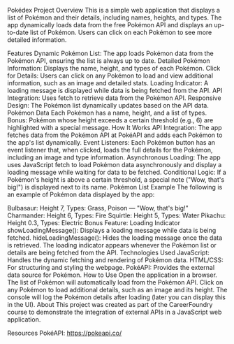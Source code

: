 Pokédex Project
Overview
This is a simple web application that displays a list of Pokémon and their details, including names, heights, and types. The app dynamically loads data from the free Pokémon API and displays an up-to-date list of Pokémon. Users can click on each Pokémon to see more detailed information.

Features
Dynamic Pokémon List: The app loads Pokémon data from the Pokémon API, ensuring the list is always up to date.
Detailed Pokémon Information: Displays the name, height, and types of each Pokémon.
Click for Details: Users can click on any Pokémon to load and view additional information, such as an image and detailed stats.
Loading Indicator: A loading message is displayed while data is being fetched from the API.
API Integration: Uses fetch to retrieve data from the Pokémon API.
Responsive Design: The Pokémon list dynamically updates based on the API data.
Pokémon Data
Each Pokémon has a name, height, and a list of types.
Bonus: Pokémon whose height exceeds a certain threshold (e.g., 6) are highlighted with a special message.
How It Works
API Integration: The app fetches data from the Pokémon API at PokéAPI and adds each Pokémon to the app's list dynamically.
Event Listeners: Each Pokémon button has an event listener that, when clicked, loads the full details for the Pokémon, including an image and type information.
Asynchronous Loading: The app uses JavaScript fetch to load Pokémon data asynchronously and display a loading message while waiting for data to be fetched.
Conditional Logic: If a Pokémon's height is above a certain threshold, a special note ("Wow, that's big!") is displayed next to its name.
Pokémon List Example
The following is an example of Pokémon data displayed by the app:

Bulbasaur: Height 7, Types: Grass, Poison — "Wow, that's big!"
Charmander: Height 6, Types: Fire
Squirtle: Height 5, Types: Water
Pikachu: Height 0.3, Types: Electric
Bonus Feature: Loading Indicator
showLoadingMessage(): Displays a loading message while data is being fetched.
hideLoadingMessage(): Hides the loading message once the data is retrieved.
The loading indicator appears whenever the Pokémon list or details are being fetched from the API.
Technologies Used
JavaScript: Handles the dynamic fetching and rendering of Pokémon data.
HTML/CSS: For structuring and styling the webpage.
PokéAPI: Provides the external data source for Pokémon.
How to Use
Open the application in a browser.
The list of Pokémon will automatically load from the Pokémon API.
Click on any Pokémon to load additional details, such as an image and its height.
The console will log the Pokémon details after loading (later you can display this in the UI).
About
This project was created as part of the CareerFoundry course to demonstrate the integration of external APIs in a JavaScript web application.

Resources
PokéAPI: https://pokeapi.co/

